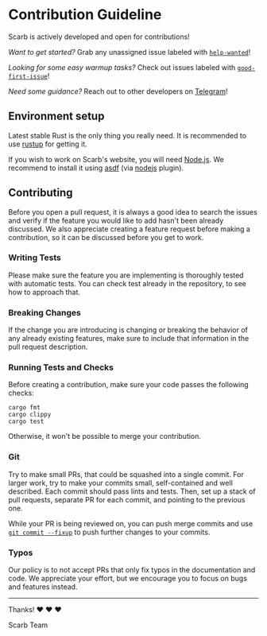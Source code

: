 # Contribution Guideline

Scarb is actively developed and open for contributions!

*Want to get started?*
Grab any unassigned issue labeled with [`help-wanted`](https://github.com/software-mansion/scarb/labels/help%20wanted)!

*Looking for some easy warmup tasks?*
Check out issues labeled with [`good-first-issue`](https://github.com/software-mansion/scarb/labels/good%20first%20issue)!

*Need some guidance?*
Reach out to other developers on [Telegram](https://t.me/+1pMLtrNj5NthZWJk)!

## Environment setup

Latest stable Rust is the only thing you really need.
It is recommended to use [rustup](https://rustup.rs/) for getting it.

If you wish to work on Scarb's website, you will need [Node.js](https://nodejs.org/).
We recommend to install it using [asdf](https://asdf-vm.com/) (via [nodejs](https://github.com/asdf-vm/asdf-nodejs) plugin).

## Contributing

Before you open a pull request, it is always a good idea to search the issues and verify if the feature you would like
to add hasn't been already discussed.
We also appreciate creating a feature request before making a contribution, so it can be discussed before you get to
work.

### Writing Tests

Please make sure the feature you are implementing is thoroughly tested with automatic tests.
You can check test already in the repository, to see how to approach that.

### Breaking Changes

If the change you are introducing is changing or breaking the behavior of any already existing features, make sure to
include that information in the pull request description.

### Running Tests and Checks

Before creating a contribution, make sure your code passes the following checks:

```shell
cargo fmt
cargo clippy
cargo test
```

Otherwise, it won't be possible to merge your contribution.

### Git

Try to make small PRs, that could be squashed into a single commit.
For larger work, try to make your commits small, self-contained and well described.
Each commit should pass lints and tests.
Then, set up a stack of pull requests, separate PR for each commit, and pointing to the previous one.

While your PR is being reviewed on, you can push merge commits and
use [`git commit --fixup`](https://git-scm.com/docs/git-commit/2.32.0#Documentation/git-commit.txt---fixupamendrewordltcommitgt)
to push further changes to your commits.

### Typos
Our policy is to not accept PRs that only fix typos in the documentation and code. We appreciate your effort, but we
encourage you to focus on bugs and features instead.

---

Thanks! ❤️ ❤️ ❤️

Scarb Team
